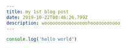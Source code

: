 ```yaml
---
title: my 1st blog post
date: 2019-10-22T00:46:26.799Z
description: woooooooooooooooohooooooooooo
---
```



```js
console.log('hello world')
```
